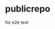 # publicrepo
for e2e test








































































































































































































































































































































































































































































































































































































































































































































































































































































































































































































































































































































































































































































































































































































































































































































































































































































































































































































































































































































































































































































































































































































































































































































































































































































































































































































































































































































































































































































































































































































































































































































































































































































































































































































































































































































































































































































